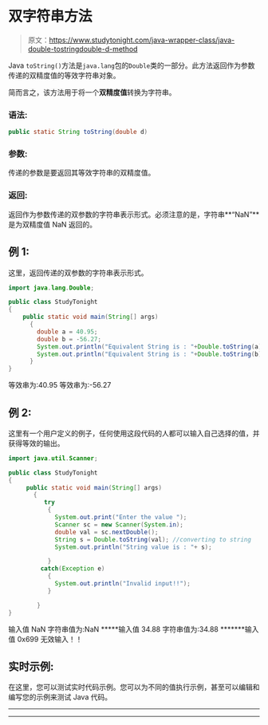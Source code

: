 # 双字符串方法

> 原文：<https://www.studytonight.com/java-wrapper-class/java-double-tostringdouble-d-method>

Java `toString()`方法是`java.lang`包的`Double`类的一部分。此方法返回作为参数传递的双精度值的等效字符串对象。

简而言之，该方法用于将一个**双精度值**转换为字符串。

### 语法:

```java
public static String toString(double d)
```

### 参数:

传递的参数是要返回其等效字符串的双精度值。

### 返回:

返回作为参数传递的双参数的字符串表示形式。必须注意的是，字符串**“NaN”**是为双精度值 NaN 返回的。

## 例 1:

这里，返回传递的双参数的字符串表示形式。

```java
import java.lang.Double;

public class StudyTonight
{  
    public static void main(String[] args)
      {  
        double a = 40.95;
        double b = -56.27;
        System.out.println("Equivalent String is : "+Double.toString(a));   
        System.out.println("Equivalent String is : "+Double.toString(b));   
      }  
}
```

等效串为:40.95
等效串为:-56.27

## 例 2:

这里有一个用户定义的例子，任何使用这段代码的人都可以输入自己选择的值，并获得等效的输出。

```java
import java.util.Scanner;  

public class StudyTonight
{  
     public static void main(String[] args) 
       {  
          try
           {
             System.out.print("Enter the value ");  
             Scanner sc = new Scanner(System.in);  
             double val = sc.nextDouble();  
             String s = Double.toString(val); //converting to string
             System.out.println("String value is : "+ s);  

           }
         catch(Exception e)
           {
             System.out.println("Invalid input!!");
           }

        }  
} 
```

输入值 NaN
字符串值为:NaN
*****输入值 34.88
字符串值为:34.88
*******输入值 0x699
无效输入！！

## 实时示例:

在这里，您可以测试实时代码示例。您可以为不同的值执行示例，甚至可以编辑和编写您的示例来测试 Java 代码。

* * *

* * *